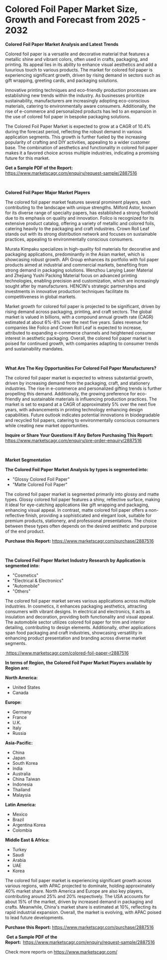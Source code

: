 <p><h1>Colored Foil Paper Market Size, Growth and Forecast from 2025 - 2032</h1></p><p><strong>Colored Foil Paper Market Analysis and Latest Trends</strong></p>
<p><p>Colored foil paper is a versatile and decorative material that features a metallic shine and vibrant colors, often used in crafts, packaging, and printing. Its appeal lies in its ability to enhance visual aesthetics and add a luxurious touch to various products. The market for colored foil paper is experiencing significant growth, driven by rising demand in sectors such as gift wrapping, greeting cards, and packaging solutions. </p><p>Innovative printing techniques and eco-friendly production processes are establishing new trends within the industry. As businesses prioritize sustainability, manufacturers are increasingly adopting eco-conscious materials, catering to environmentally aware consumers. Additionally, the rise of e-commerce and personalized products has led to an expansion in the use of colored foil paper in bespoke packaging solutions.</p><p>The Colored Foil Paper Market is expected to grow at a CAGR of 10.4% during the forecast period, reflecting the robust demand in various application segments. This growth is further fueled by the increasing popularity of crafting and DIY activities, appealing to a wider customer base. The combination of aesthetics and functionality in colored foil paper makes it a favored choice across multiple industries, indicating a promising future for this market.</p></p>
<p><strong>Get a Sample PDF of the Report:&nbsp;</strong> <a href="https://www.marketscagr.com/enquiry/request-sample/2887516?utm_campaign=3460&utm_medium=2&utm_source=Github&utm_content=ia&utm_term=14032025&utm_id=colored-foil-paper">https://www.marketscagr.com/enquiry/request-sample/2887516</a></p>
<p>&nbsp;</p>
<p><strong>Colored Foil Paper Major Market Players</strong></p>
<p><p>The colored foil paper market features several prominent players, each contributing to the landscape with unique strengths. Milford Astor, known for its diverse range of specialty papers, has established a strong foothold due to its emphasis on quality and innovation. Foilco is recognized for its extensive product catalog, offering a variety of metallic and colored foils, catering heavily to the packaging and craft industries. Crown Roll Leaf stands out with its strong distribution network and focuses on sustainable practices, appealing to environmentally conscious consumers.</p><p>Murata Kimpaku specializes in high-quality foil materials for decorative and packaging applications, predominantly in the Asian market, which is showcasing robust growth. APi Group enhances its portfolio with foil paper products aimed at industrial and commercial markets, benefiting from strong demand in packaging solutions. Wenzhou Lanying Laser Material and Zhejiang Yushi Packing Material focus on advanced printing technologies, enabling precision and customization, which are increasingly sought after by manufacturers. HENCIN's strategic partnerships and investments in innovative production techniques facilitate its competitiveness in global markets.</p><p>Market growth for colored foil paper is projected to be significant, driven by rising demand across packaging, printing, and craft sectors. The global market is valued in billions, with a compound annual growth rate (CAGR) estimated at about 6%-8% over the next five years. Sales revenue for companies like Foilco and Crown Roll Leaf is expected to increase, attributed to expanding e-commerce channels and heightened consumer interest in aesthetic packaging. Overall, the colored foil paper market is poised for continued growth, with companies adapting to consumer trends and sustainability mandates.</p></p>
<p>&nbsp;</p>
<p><strong>What Are The Key Opportunities For Colored Foil Paper Manufacturers?</strong></p>
<p><p>The colored foil paper market is expected to witness substantial growth, driven by increasing demand from the packaging, craft, and stationery industries. The rise in e-commerce and personalized gifting trends is further propelling this demand. Additionally, the growing preference for eco-friendly and sustainable materials is influencing production practices. The market is set to expand at a CAGR of approximately 5% over the next five years, with advancements in printing technology enhancing design capabilities. Future outlook indicates potential innovations in biodegradable and recycled foil papers, catering to environmentally conscious consumers while creating new market opportunities.</p></p>
<p><strong>Inquire or Share Your Questions If Any Before Purchasing This Report:</strong> <a href="https://www.marketscagr.com/enquiry/pre-order-enquiry/2887516?utm_campaign=3460&utm_medium=2&utm_source=Github&utm_content=ia&utm_term=14032025&utm_id=colored-foil-paper">https://www.marketscagr.com/enquiry/pre-order-enquiry/2887516</a></p>
<p>&nbsp;</p>
<p><strong>Market Segmentation</strong></p>
<p><strong>The Colored Foil Paper Market Analysis by types is segmented into:</strong></p>
<p><ul><li>"Glossy Colored Foil Paper"</li><li>"Matte Colored Foil Paper"</li></ul></p>
<p><p>The colored foil paper market is segmented primarily into glossy and matte types. Glossy colored foil paper features a shiny, reflective surface, making it ideal for eye-catching applications like gift wrapping and packaging, enhancing visual appeal. In contrast, matte colored foil paper offers a non-reflective finish, providing a sophisticated and elegant look, suitable for premium products, stationery, and professional presentations. The choice between these types often depends on the desired aesthetic and purpose of the end product.</p></p>
<p><strong>Purchase this Report:&nbsp;</strong><a href="https://www.marketscagr.com/purchase/2887516?utm_campaign=3460&utm_medium=2&utm_source=Github&utm_content=ia&utm_term=14032025&utm_id=colored-foil-paper">https://www.marketscagr.com/purchase/2887516</a></p>
<p>&nbsp;</p>
<p><strong>The Colored Foil Paper Market Industry Research by Application is segmented into:</strong></p>
<p><ul><li>"Cosmetics"</li><li>"Electrical & Electronics"</li><li>"Automobile"</li><li>"Others"</li></ul></p>
<p><p>The colored foil paper market serves various applications across multiple industries. In cosmetics, it enhances packaging aesthetics, attracting consumers with vibrant designs. In electrical and electronics, it acts as insulation and decoration, providing both functionality and visual appeal. The automobile sector utilizes colored foil paper for trim and interior detailing, contributing to design elements. Additionally, other applications span food packaging and craft industries, showcasing versatility in enhancing product presentation and branding across diverse market segments.</p></p>
<p><a href="https://www.marketscagr.com/colored-foil-paper-r2887516?utm_campaign=3460&utm_medium=2&utm_source=Github&utm_content=ia&utm_term=14032025&utm_id=colored-foil-paper">&nbsp;https://www.marketscagr.com/colored-foil-paper-r2887516</a></p>
<p><strong>In terms of Region, the Colored Foil Paper Market Players available by Region are:</strong></p>
<p>
    <p> <strong> North America: </strong>
        <ul>
            <li>United States</li>
            <li>Canada</li>
        </ul>
        </p> 
    <p> <strong> Europe: </strong>
        <ul>
            <li>Germany</li>
            <li>France</li>
            <li>U.K.</li>
            <li>Italy</li>
            <li>Russia</li>
        </ul>
        </p> 
    <p> <strong> Asia-Pacific: </strong>
        <ul>
            <li>China</li>
            <li>Japan</li>
            <li>South Korea</li>
            <li>India</li>
            <li>Australia</li>
            <li>China Taiwan</li>
            <li>Indonesia</li>
            <li>Thailand</li>
            <li>Malaysia</li>
        </ul>
        </p> 
    <p> <strong> Latin America: </strong>
        <ul>
            <li>Mexico</li>
            <li>Brazil</li>
            <li>Argentina Korea</li>
            <li>Colombia</li>
        </ul>
        </p> 
    <p> <strong> Middle East & Africa: </strong>
        <ul>
            <li>Turkey</li>
            <li>Saudi</li>
            <li>Arabia</li>
            <li>UAE</li>
            <li>Korea</li>
        </ul>
    </p>
    </p>
<p><p>The colored foil paper market is experiencing significant growth across various regions, with APAC projected to dominate, holding approximately 40% market share. North America and Europe are also key players, contributing around 25% and 20% respectively. The USA accounts for about 15% of the market, driven by increased demand in packaging and crafts. Meanwhile, China's market share is estimated at 10%, reflecting its rapid industrial expansion. Overall, the market is evolving, with APAC poised to lead future developments.</p></p>
<p><strong>Purchase this Report: </strong><a href="https://www.marketscagr.com/purchase/2887516?utm_campaign=3460&utm_medium=2&utm_source=Github&utm_content=ia&utm_term=14032025&utm_id=colored-foil-paper">https://www.marketscagr.com/purchase/2887516</a></p>
<p>&nbsp;<strong>Get a Sample PDF of the Report:&nbsp;&nbsp;</strong><a href="https://www.marketscagr.com/enquiry/request-sample/2887516?utm_campaign=3460&utm_medium=2&utm_source=Github&utm_content=ia&utm_term=14032025&utm_id=colored-foil-paper">https://www.marketscagr.com/enquiry/request-sample/2887516</a></p>
<p><strong></strong></p>
<p>Check more reports on <a href="https://www.marketscagr.com/?utm_campaign=3460&utm_medium=2&utm_source=Github&utm_content=ia&utm_term=14032025&utm_id=colored-foil-paper">https://www.marketscagr.com/</a></p>